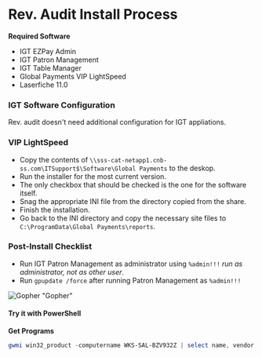 # Rev. Audit Install Process

**Required Software**
- IGT EZPay Admin
- IGT Patron Management
- IGT Table Manager
- Global Payments VIP LightSpeed
- Laserfiche 11.0

### IGT Software Configuration
Rev. audit doesn't need additional configuration for IGT appliations.

### VIP LightSpeed
- Copy the contents of `\\sss-cat-netapp1.cnb-ss.com\ITSupport$\Software\Global Payments` to the deskop.
- Run the installer for the most current version.
- The only checkbox that should be checked is the one for the software itself.
- Snag the appropriate INI file from the directory copied from the share.
- Finish the installation.
- Go back to the INI directory and copy the necessary site files to `C:\ProgramData\Global Payments\reports`.

### Post-Install Checklist
- Run IGT Patron Management as administrator using `%admin!!!` *run as administrator, not as other user*. 
- Run `gpupdate /force` after running Patron Management as `%admin!!!`
  

![Gopher](gopher.png) "Gopher"

#### Try it with PowerShell
**Get Programs**
```ps1
gwmi win32_product -computername WKS-SAL-BZV932Z | select name, vendor
```
